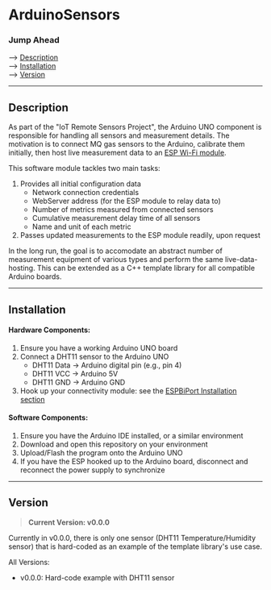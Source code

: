 # ArduinoSensors

### Jump Ahead
--> [Description](#description)  
--> [Installation](#installation)  
--> [Version](#version)  

---




## Description

As part of the "IoT Remote Sensors Project", the Arduino UNO component is responsible for handling all sensors and measurement details. The motivation is to connect MQ gas sensors to the Arduino, calibrate them initially, then host live measurement data to an [ESP Wi-Fi module](https://github.com/Sharuchakalaka7/ESPBiPort).

This software module tackles two main tasks:
1. Provides all initial configuration data
   - Network connection credentials
   - WebServer address (for the ESP module to relay data to)
   - Number of metrics measured from connected sensors
   - Cumulative measurement delay time of all sensors
   - Name and unit of each metric
2. Passes updated measurements to the ESP module readily, upon request

In the long run, the goal is to accomodate an abstract number of measurement equipment of various types and perform the same live-data-hosting. This can be extended as a C++ template library for all compatible Arduino boards.

---




## Installation

#### Hardware Components:
1. Ensure you have a working Arduino UNO board
2. Connect a DHT11 sensor to the Arduino UNO
   - DHT11 Data -> Arduino digital pin (e.g., pin 4)
   - DHT11 VCC -> Arduino 5V
   - DHT11 GND -> Arduino GND
3. Hook up your connectivity module: see the [ESPBiPort Installation section](https://github.com/Sharuchakalaka7/ESPBiPort#installation)
  
#### Software Components:
1. Ensure you have the Arduino IDE installed, or a similar environment
2. Download and open this repository on your environment
3. Upload/Flash the program onto the Arduino UNO
4. If you have the ESP hooked up to the Arduino board, disconnect and reconnect the power supply to synchronize

---




## Version

> **Current Version: v0.0.0**

Currently in v0.0.0, there is only one sensor (DHT11 Temperature/Humidity sensor) that is hard-coded as an example of the template library's use case.

All Versions:
- v0.0.0: Hard-code example with DHT11 sensor
